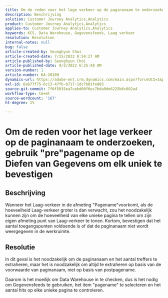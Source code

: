```yaml
---
title: Om de reden voor het lage verkeer op de paginanaam te onderzoeken, gebruik "pre"pagename op de Diefen van Gegevens om elk uniek te bevestigen
description: Beschrijving
solution: Customer Journey Analytics,Analytics
product: Customer Journey Analytics,Analytics
applies-to: Customer Journey Analytics,Analytics
keywords: KCS, Data Warehouse, Gegevensfeeds, Laag verkeer
resolution: Resolution
internal-notes: null
bug: false
article-created-by: Seunghyun Choi
article-created-date: 7/15/2022 8:54:27 AM
article-published-by: Seunghyun Choi
article-published-date: 9/2/2022 6:25:48 AM
version-number: 1
article-number: KA-20109
dynamics-url: https://adobe-ent.crm.dynamics.com/main.aspx?forceUCI=1&pagetype=entityrecord&etn=knowledgearticle&id=2fba16b6-1b04-ed11-82e4-00224809fcfe
exl-id: 6ab77f75-6c13-47fb-b717-1dc7b01fe083
source-git-commit: 7f0f5035ea7cebd60f6ec7bda9de6225b6c602a4
workflow-type: tm+mt
source-wordcount: '167'
ht-degree: 1%

---
```


# Om de reden voor het lage verkeer op de paginanaam te onderzoeken, gebruik &quot;pre&quot;pagename op de Diefen van Gegevens om elk uniek te bevestigen

## Beschrijving

Wanneer het Laag-verkeer in de afmeting &quot;Pagename&quot;voorkomt, als de hoeveelheid Laag-verkeer groter is dan verwacht, zou het noodzakelijk kunnen zijn om de hoeveelheid van elke unieke pagina te tellen om zijn eigen afmeting punt van Laag-verkeer te tonen. Kortom, bevestigen dat het aantal toegangspunten voldoende is of dat de paginanaam niet wordt weergegeven in de werkruimte. 

## Resolutie


In dit geval is het noodzakelijk om de paginanaam en het aantal treffers te extraheren, maar het is noodzakelijk om altijd te extraheren op basis van de voorwaarde van paginanaam, niet op basis van postpagename.

Daarom is het moeilijk om Data Warehouse in te checken, dus is het nodig om Gegevensfeeds te gebruiken, het item &quot;pagename&quot; te selecteren en het aantal hits op elke unieke pagina te controleren.

